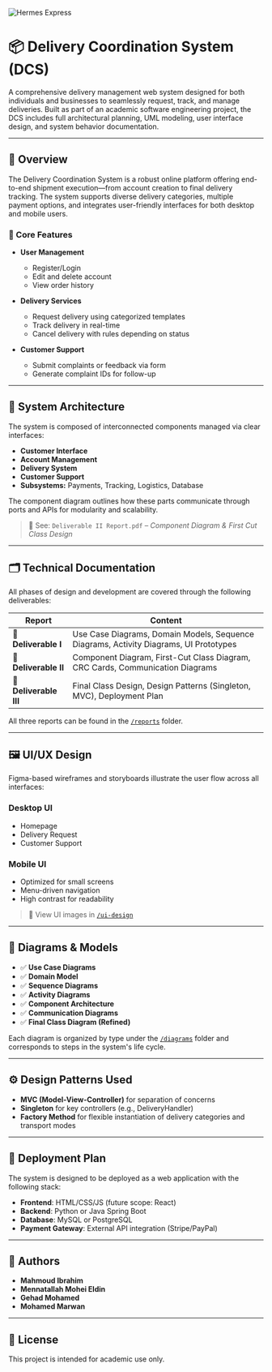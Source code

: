 ![Hermes Express](https://github.com/user-attachments/assets/1cbd35a5-431b-4917-8964-602905dd082f)

# 📦 Delivery Coordination System (DCS)

A comprehensive delivery management web system designed for both individuals and businesses to seamlessly request, track, and manage deliveries. Built as part of an academic software engineering project, the DCS includes full architectural planning, UML modeling, user interface design, and system behavior documentation.

---

## 📌 Overview

The Delivery Coordination System is a robust online platform offering end-to-end shipment execution—from account creation to final delivery tracking. The system supports diverse delivery categories, multiple payment options, and integrates user-friendly interfaces for both desktop and mobile users.

### 🎯 Core Features

- **User Management**
  - Register/Login
  - Edit and delete account
  - View order history

- **Delivery Services**
  - Request delivery using categorized templates
  - Track delivery in real-time
  - Cancel delivery with rules depending on status

- **Customer Support**
  - Submit complaints or feedback via form
  - Generate complaint IDs for follow-up

---

## 🧠 System Architecture

The system is composed of interconnected components managed via clear interfaces:

- **Customer Interface**
- **Account Management**
- **Delivery System**
- **Customer Support**
- **Subsystems:** Payments, Tracking, Logistics, Database

The component diagram outlines how these parts communicate through ports and APIs for modularity and scalability.

> 📄 See: `Deliverable II Report.pdf` – *Component Diagram & First Cut Class Design*

---

## 🗂️ Technical Documentation

All phases of design and development are covered through the following deliverables:

| Report | Content |
|--------|---------|
| 📘 **Deliverable I** | Use Case Diagrams, Domain Models, Sequence Diagrams, Activity Diagrams, UI Prototypes |
| 📘 **Deliverable II** | Component Diagram, First-Cut Class Diagram, CRC Cards, Communication Diagrams |
| 📘 **Deliverable III** | Final Class Design, Design Patterns (Singleton, MVC), Deployment Plan |

All three reports can be found in the [`/reports`](./reports) folder.

---

## 🖼️ UI/UX Design

Figma-based wireframes and storyboards illustrate the user flow across all interfaces:

### Desktop UI
- Homepage
- Delivery Request
- Customer Support

### Mobile UI
- Optimized for small screens
- Menu-driven navigation
- High contrast for readability

> 📁 View UI images in [`/ui-design`](./ui-design)

---

## 🧩 Diagrams & Models

- ✅ **Use Case Diagrams**
- ✅ **Domain Model**
- ✅ **Sequence Diagrams**
- ✅ **Activity Diagrams**
- ✅ **Component Architecture**
- ✅ **Communication Diagrams**
- ✅ **Final Class Diagram (Refined)**

Each diagram is organized by type under the [`/diagrams`](./diagrams) folder and corresponds to steps in the system's life cycle.

---

## ⚙️ Design Patterns Used

- **MVC (Model-View-Controller)** for separation of concerns
- **Singleton** for key controllers (e.g., DeliveryHandler)
- **Factory Method** for flexible instantiation of delivery categories and transport modes

---

## 🏁 Deployment Plan

The system is designed to be deployed as a web application with the following stack:
- **Frontend**: HTML/CSS/JS (future scope: React)
- **Backend**: Python or Java Spring Boot
- **Database**: MySQL or PostgreSQL
- **Payment Gateway**: External API integration (Stripe/PayPal)

---

## 👥 Authors

- **Mahmoud Ibrahim**  
- **Mennatallah Mohei Eldin**  
- **Gehad Mohamed**  
- **Mohamed Marwan**

---

## 📄 License

This project is intended for academic use only.

